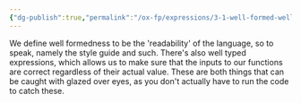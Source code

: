 ```yaml
---
{"dg-publish":true,"permalink":"/ox-fp/expressions/3-1-well-formed-well-typed-expressions/"}
---
```


We define well formedness to be the 'readability' of the language, so to speak, namely the style guide and such. There's also well typed expressions, which allows us to make sure that the inputs to our functions are correct regardless of their actual value. These are both things that can be caught with glazed over eyes, as you don't actually have to run the code to catch these.